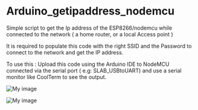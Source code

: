 # Arduino_getipaddress_nodemcu

Simple script to get the Ip address of the ESP8266/nodemcu while connected to the network ( a home router, or a local Access point )

It is required to populate this code with the right SSID and the Password to connect to the network and get the IP address.

To use this :  Upload this code using the Arduino IDE to NodeMCU connected via the serial port ( e.g: SLAB_USBtoUART) and use a serial monitor like CoolTerm to see the output.

![My image](https://cloud.githubusercontent.com/assets/14288989/14097052/23acac3e-f58b-11e5-81fe-fbb556f086e3.png)

![My image](https://cloud.githubusercontent.com/assets/14288989/14098923/52df8676-f59e-11e5-9cbe-09caa2b8391a.png")
